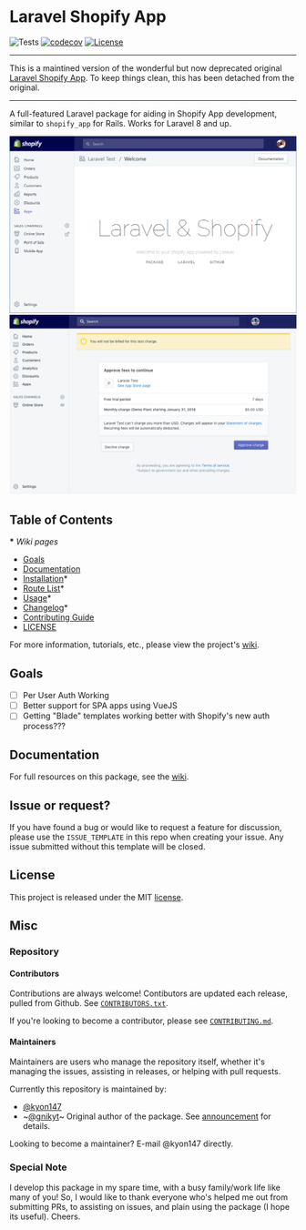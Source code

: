 # Laravel Shopify App

![Tests](https://github.com/kyon147/laravel-shopify/workflows/Package%20Test/badge.svg?branch=master)
[![codecov](https://codecov.io/gh/kyon147/laravel-shopify/branch/master/graph/badge.svg?token=qqUuLItqJj)](https://codecov.io/gh/kyon147/laravel-shopify)
[![License](https://poser.pugx.org/kyon147/laravel-shopify/license)](https://packagist.org/packages/osiset/laravel-shopify)

----

This is a maintined version of the wonderful but now deprecated original [Laravel Shopify App](https://github.com/gnikyt/laravel-shopify/). To keep things clean, this has been detached from the original.

----

A full-featured Laravel package for aiding in Shopify App development, similar to `shopify_app` for Rails. Works for Laravel 8 and up.

![Screenshot](screenshot.png)
![Screenshot: Billable](screenshot-billable.png)

## Table of Contents

__*__ *Wiki pages*

- [Goals](#goals)
- [Documentation](#documentation)
- [Installation](../../wiki/Installation)*
- [Route List](../../wiki/Route-List)*
- [Usage](../../wiki/Usage)*
- [Changelog](../../wiki/Changelog)*
- [Contributing Guide](CONTRIBUTING.md)
- [LICENSE](#license)

For more information, tutorials, etc., please view the project's [wiki](../../wiki).

## Goals

- [ ] Per User Auth Working
- [ ] Better support for SPA apps using VueJS
- [ ] Getting "Blade" templates working better with Shopify's new auth process???

## Documentation

For full resources on this package, see the [wiki](../..//wiki).

## Issue or request?

If you have found a bug or would like to request a feature for discussion, please use the `ISSUE_TEMPLATE` in this repo when creating your issue. Any issue submitted without this template will be closed.

## License

This project is released under the MIT [license](LICENSE).

## Misc

### Repository

#### Contributors

Contributions are always welcome! Contibutors are updated each release, pulled from Github. See [`CONTRIBUTORS.txt`](CONTRIBUTORS.txt).

If you're looking to become a contributor, please see [`CONTRIBUTING.md`](CONTRIBUTING.md).

#### Maintainers

Maintainers are users who manage the repository itself, whether it's managing the issues, assisting in releases, or helping with pull requests.

Currently this repository is maintained by:

- [@kyon147](https://github.com/kyon147)
- ~[@gnikyt](https://github.com/gnikyt)~ Original author of the package. See [announcement](https://github.com/gnikyt/laravel-shopify/discussions/1276) for details.

Looking to become a maintainer? E-mail @kyon147 directly.

### Special Note

I develop this package in my spare time, with a busy family/work life like many of you! So, I would like to thank everyone who's helped me out from submitting PRs, to assisting on issues, and plain using the package (I hope its useful). Cheers.
